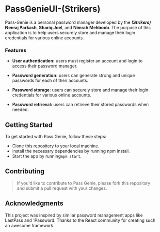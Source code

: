 # PassGenieUI-(Strikers)
Pass-Genie is a personal password manager developed by the ***(Strikers)*** **Neeraj Parkash**, **Shariq Joel**, and **Nimrah Mehboob**. The purpose of this application is to help users securely store and manage their login credentials for various online accounts.

### Features
* **User authentication:** users must register an account and login to access their password manager.

* **Password generation:** users can generate strong and unique passwords for each of their accounts.
* **Password storage:** users can securely store and manage their login credentials for various online accounts.
* **Password retrieval:** users can retrieve their stored passwords when needed.
## Getting Started
 To get started with Pass Genie, follow these steps:

* Clone this repository to your local machine.
* Install the necessary dependencies by running npm install.
* Start the app by running```npm start```.

## Contributing
> If you'd like to contribute to Pass Genie, please fork this repository and submit a pull request with your changes.

## Acknowledgments
This project was inspired by similar password management apps like LastPass and 1Password.
Thanks to the React community for creating such an awesome framework
